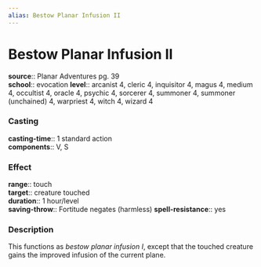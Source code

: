 ```yaml
---
alias: Bestow Planar Infusion II
---
```


# Bestow Planar Infusion II 

**source**:: Planar Adventures pg. 39  
**school**:: evocation
**level**:: arcanist 4, cleric 4, inquisitor 4, magus 4, medium 4, occultist 4, oracle 4, psychic 4, sorcerer 4, summoner 4, summoner (unchained) 4, warpriest 4, witch 4, wizard 4

### Casting 

**casting-time**:: 1 standard action  
**components**:: V, S

### Effect 

**range**:: touch  
**target**:: creature touched  
**duration**:: 1 hour/level  
**saving-throw**:: Fortitude negates (harmless)
**spell-resistance**:: yes

### Description 

This functions as *bestow planar infusion I*, except that the touched creature gains the improved infusion of the current plane.

